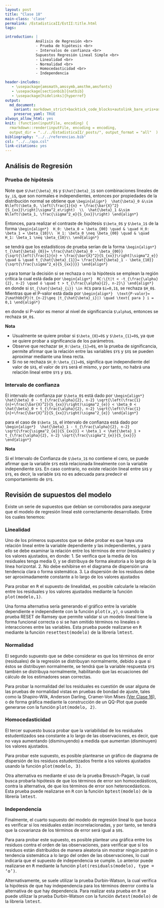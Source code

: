 ```yaml
---
layout: post
title: "Clase 18"
main-class: 'clase'
permalink: /EstadisticaII/EstII:title.html
tags:

introduction: |
              Análisis de Regresión <br>
              - Prueba de hipótesis <br>
              - Intervalos de confianza <br>
              Supuestos Regresión Lineal Simple <br>
              - Linealidad <br>
              - Normalidad <br>
              - Homocedasticidad <br>
              - Independencia 

header-includes:
   - \usepackage{amsmath,amssymb,amsthm,amsfonts}
   - \usepackage[sectionbib]{natbib}
   - \usepackage[hidelinks]{hyperref}
output:
  md_document:
    variant: markdown_strict+backtick_code_blocks+autolink_bare_uris+ascii_identifiers+tex_math_single_backslash
    preserve_yaml: TRUE
always_allow_html: yes   
knit: (function(inputFile, encoding) {
  rmarkdown::render(inputFile, encoding = encoding,
  output_dir = "../../EstadisticaII/_posts/", output_format = "all"  ) })
bibliography: "../../referencias.bib"
csl: "../../apa.csl"
link-citations: yes
---
```


## Análisis de Regresión

### Prueba de hipótesis

Note que `$\hat{\beta}_0$` y `$\hat{\beta}_1$` son combinaciones
lineales de `$y_i$`, que son normales e independientes, entonces por
propiedades de la distribución normal se obtiene que
`\begin{align*}  \hat{\beta}_0 &\sim N\left(\beta_0, \left[\frac{1}{n} + \frac{\bar{X}^2}{S_{xx}}\right]\sigma^2_e\right)  \\  \hat{\beta}_1 &\sim N\left(\beta_1, \frac{\sigma^2_e}{S_{xx}}\right) \end{align*}`

Entonces, para realizar el contraste de hipótesis `$\beta_0$` y
`$\beta_1$` de la forma
`\begin{align*}  H_0: \beta_0 = \beta_{00} \quad & \quad H_0: \beta_1 = \beta_{10}\\  H_1: \beta_0 \neq \beta_{00} \quad & \quad H_1: \beta_1 \neq \beta_{10}\\ \end{align*}`

se tendrá que los estadísticos de prueba serían de la forma
`\begin{align*}  t_{\hat{\beta}_{0}}= \frac{\hat{\beta}_0 - \beta_{00}}{\sqrt{\left[\frac{1}{n} + \frac{\bar{X}^2}{S_{xx}}\right]\sigma^2_e}} \quad & \quad t_{\hat{\beta}_{1}}= \frac{\hat{\beta}_1 - \beta_{10}}{\sqrt{\frac{\sigma^2_e}{S_{xx}}}} \end{align*}`

y para tomar la decisión si se rechaza o no la hipótesis se emplean la
región crítica la cual está dada por
`\begin{align*}  RC:\{t|t < -t_{\frac{\alpha}{2}, n-2} \quad ó \quad t > t_{\frac{\alpha}{2}, n-2}\} \end{align*}`
en donde si `$t_{\hat{\beta}_{i}} \in RC$` para `$i=0,1$`, se rechaza
`$H_0$`. Mientras que el P-valor está dada por
`\begin{align*}  \text{P-valor}= 2\mathbb{P}(t_{n-2}\geq |t_{\hat{\beta}_i}|) \quad \text{ para } i = 0,1 \end{align*}`

en donde si P-valor es menor al nivel de significancia `$\alpha$`,
entonces se rechaza `$H_0$`.

**Nota**

-   Usualmente se quiere probar si `$\beta_{0}=0$` y `$\beta_{1}=0$`, ya
    que se quiere probar a significancia de los parámetros.
-   Observe que rechazar `$H_0:\beta_{1}=0$`, en la prueba de
    significancia, permite afirmar que la relación entre las variables
    `$Y$` y `$X$` se pueden aproximar mediante una linea recta.
-   Si no se rechaza `$H_0:\beta_{1}=0$`, significa que independiente
    del valor de `$X$`, el valor de `$Y$` será el mismo, y por tanto, no
    habrá una relación lineal entre `$Y$` y `$X$`.

### Intervalo de confianza

El intervalo de confianza par `$\beta_0$` está dado por
`\begin{align*}  \hat{\beta}_0 - t_{\frac{\alpha}{2}, n-2} \sqrt{\left(\frac{1}{n}+\frac{\bar{X}^2}{S_{xx}}\right)\sigma^2_{e}} < \beta_0 < \hat{\beta}_0 + t_{\frac{\alpha}{2}, n-2} \sqrt{\left(\frac{1}{n}+\frac{\bar{X}^2}{S_{xx}}\right)\sigma^2_{e}} \end{align*}`

para el caso de `$\beta_1$`, el intervalo de confianza está dado por
`\begin{align*}  \hat{\beta}_1 - t_{\frac{\alpha}{2}, n-2} \sqrt{\frac{\sigma^2_{e}}{S_{xx}}} < \beta_1 < \hat{\beta}_1 + t_{\frac{\alpha}{2}, n-2} \sqrt{\frac{\sigma^2_{e}}{S_{xx}}} \end{align*}`

**Nota**

Si el Intervalo de Confianza de `$\beta_1$` no contiene el cero, se
puede afirmar que la variable `$Y$` está relacionada linealmente con la
variable independiente `$X$`. En caso contrario, no existe relación
lineal entre `$X$` y `$Y$`, es decir, la variable `$X$` no es adecuada
para predecir el comportamiento de `$Y$`.

## Revisión de supuestos del modelo

Existe un serie de supuestos que debían se corroborados para asegurar
que el modelo de regresión lineal esté correctamente desarrollado. Entre
los cuales tenemos:

### Linealidad

Uno de los primeros supuestos que se debe probar es que haya una
relación lineal entre la variable dependiente y las independientes, y
para ello se debe examinar la relación entre los términos de error
(residuales) y los valores ajustados, en donde: 1. Se verifica que la
media de los residuales tenga media 0, y se distribuya de forma
aleatoria a lo largo de la línea horizontal. 2. No debe exhibirse en el
diagrama de dispersión una tendencia clara o forma sistemática. 3. La
dispersión de los residuos debe ser aproximadamente constante a lo largo
de los valores ajustados

Para probar en <tt>R</tt> el supuesto de linealidad, es posible
calcularle la relación entre los residuales y los valores ajustados
mediante la función <tt>plot(modelo,1)</tt>.

Una forma alternativa sería generando el gráfico entre la variable
dependiente e independiente con la función <tt>plot(x,y)</tt>, o usando
la prueba RESET de Ramsey que permite validar si un modelo lineal tiene
la forma funcional correcta o si se han omitido términos no lineales o
interacciones entre las variables. Esta prueba puede realizarse en
<tt>R</tt> mediante la función <tt>resettest(modelo)</tt> de la librería
<tt>lmtest</tt>.

### Normalidad

El segundo supuesto que se debe considerar es que los términos de error
(residuales) de la regresión se distribuyan normalmente, debido a que si
éstos se distribuyen normalmente, se tendrá que la variable respuesta
`$Y$` también se distribuya normalmente, habilitando que las ecuaciones
del cálculo de los estimadores sean correctas.

Para probar la normalidad del los residuales es cuestión de usar alguna
de las pruebas de normalidad vistas en pruebas de bondad de ajuste,
tales como la Shapiro-Wilk, Anderson Darling, Cramer-Von Mises
<a href="https://jiperezga.github.io/EstadisticaII/EstIIClase16.html#prueba-de-bondad-de-ajuste" target="\_blank">(Ver
Clase 16)</a>, o de forma gráfica mediante la construcción de un QQ-Plot
que puede generarse con la función <tt>plot(modelo, 2)</tt>.

### Homocedasticidad

El tercer supuesto busca probar que la variabilidad de los residuales
estudentizados sea constante a lo largo de las observaciones, es decir,
que no vaya aumentando (disminuyendo) a medida que aumentan (disminuyen)
los valores ajustados.

Para probar este supuesto, es posible plantearse un gráfico de diagrama
de dispersión de los residuos estudentizados frente a los valores
ajustados usando la función <tt>plot(modelo, 3)</tt>.

Otra alternativa es mediante el uso de la prueba Breusch-Pagan, la cual
busca probarla hipótesis de que los términos de error son
homocedásticos, contra la alternativa, de que los términos de error son
heterocedásticos. Esta prueba puede realizarse en <tt>R</tt> con la
función <tt>bptest(modelo)</tt> de la librería <tt>lmtest</tt>.

### Independencia

Finalmente, el cuarto supuesto del modelo de regresión lineal lo que
busca es verificar si los residuales están incorrelacionadas, y por
tanto, se tendrá que la covarianza de los términos de error será igual a
`$0$`.

Para para probar este supuesto, es posible plantear una gráfica entre
los residuos contra el orden de las observaciones, para verificar que si
los residuos están distribuidos de manera aleatoria sin mostrar ningún
patrón o tendencia sistemática a lo largo del orden de las
observaciones, lo cual indicaría que el supuesto de independencia se
cumple. Lo anterior puede realizarse en <tt>R</tt> mediante la función
<tt>plot(residuals(modelo), type = ‘o’)</tt>.

Alternativamente, se suele utilizar la prueba Durbin-Watson, la cual
verifica la hipótesis de que hay independencia para los términos deerror
contra la alternativa de que hay dependencia. Para realizar esta prueba
en <tt>R</tt> se puede utilizar la prueba Durbin-Watson con la función
<tt>dwtest(modelo)</tt> de la librería <tt>lmtest</tt>.
